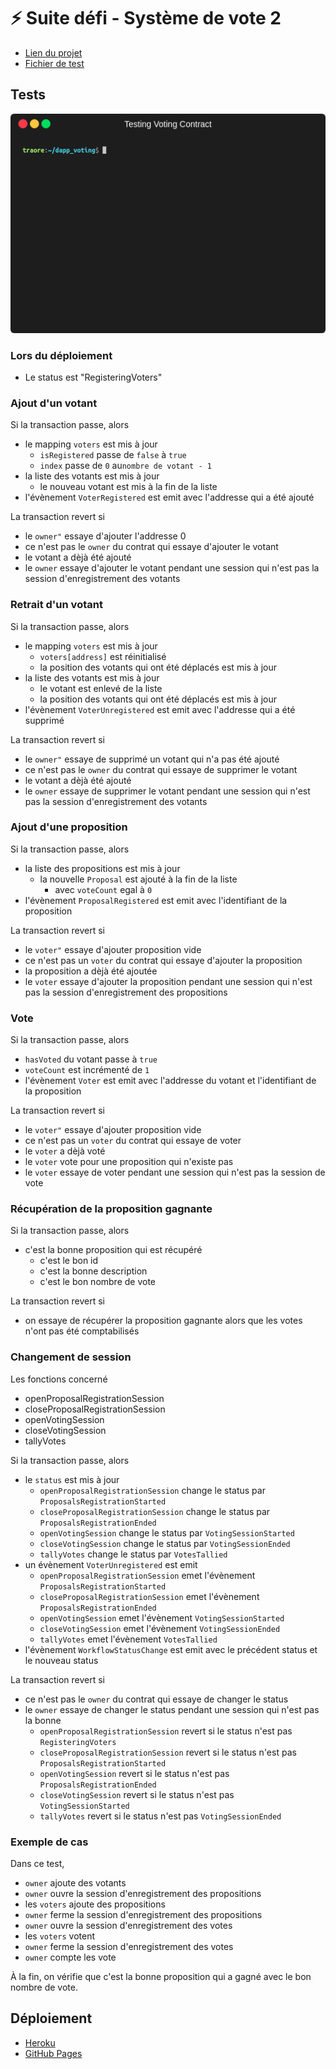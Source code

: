 # ⚡️ Suite défi - Système de vote 2

- [Lien du projet](https://github.com/traoreoumar/exercices-casper-alyra/tree/main/dapp_truffle/defi_systeme_de_vote/proposition)
- [Fichier de test](https://github.com/traoreoumar/exercices-casper-alyra/blob/main/dapp_truffle/defi_systeme_de_vote/proposition/test/voting.test.js)

## Tests

![Tests](tests.gif)

### Lors du déploiement

- Le status est "RegisteringVoters"

### Ajout d'un votant

Si la transaction passe, alors

- le mapping ```voters``` est mis à jour
  - ```isRegistered``` passe de ```false``` à ```true```
  - ```index``` passe de ```0``` au```nombre de votant - 1```
- la liste des votants est mis à jour
  - le nouveau votant est mis à la fin de la liste
- l'évènement ```VoterRegistered``` est emit avec l'addresse qui a été ajouté

La transaction revert si

- le ```owner"``` essaye d'ajouter l'addresse 0
- ce n'est pas le ```owner``` du contrat qui essaye d'ajouter le votant
- le votant a dèjà été ajouté
- le ```owner``` essaye d'ajouter le votant pendant une session qui n'est pas la session d'enregistrement des votants

### Retrait d'un votant

Si la transaction passe, alors

- le mapping ```voters``` est mis à jour
  - ```voters[address]``` est réinitialisé
  - la position des votants qui ont été déplacés est mis à jour
- la liste des votants est mis à jour
  - le votant est enlevé de la liste
  - la position des votants qui ont été déplacés est mis à jour
- l'évènement ```VoterUnregistered``` est emit avec l'addresse qui a été supprimé

La transaction revert si

- le ```owner"``` essaye de supprimé un votant qui n'a pas été ajouté
- ce n'est pas le ```owner``` du contrat qui essaye de supprimer le votant
- le votant a dèjà été ajouté
- le ```owner``` essaye de supprimer le votant pendant une session qui n'est pas la session d'enregistrement des votants

### Ajout d'une proposition

Si la transaction passe, alors

- la liste des propositions est mis à jour
  - la nouvelle ```Proposal``` est ajouté à la fin de la liste
    - avec ```voteCount``` egal à ```0```
- l'évènement ```ProposalRegistered``` est emit avec l'identifiant de la proposition

La transaction revert si

- le ```voter"``` essaye d'ajouter proposition vide
- ce n'est pas un ```voter``` du contrat qui essaye d'ajouter la proposition
- la proposition a dèjà été ajoutée
- le ```voter``` essaye d'ajouter la proposition pendant une session qui n'est pas la session d'enregistrement des propositions

### Vote

Si la transaction passe, alors

- ```hasVoted``` du votant passe à ```true```
- ```voteCount``` est incrémenté de ```1```
- l'évènement ```Voter``` est emit avec l'addresse du votant et l'identifiant de la proposition

La transaction revert si

- le ```voter"``` essaye d'ajouter proposition vide
- ce n'est pas un ```voter``` du contrat qui essaye de voter
- le ```voter``` a dèjà voté
- le ```voter``` vote pour une proposition qui n'existe pas
- le ```voter``` essaye de voter pendant une session qui n'est pas la session de vote

### Récupération de la proposition gagnante

Si la transaction passe, alors

- c'est la bonne proposition qui est récupéré
  - c'est le bon id
  - c'est la bonne description
  - c'est le bon nombre de vote

La transaction revert si

- on essaye de récupérer la proposition gagnante alors que les votes n'ont pas été comptabilisés

### Changement de session

Les fonctions concerné

- openProposalRegistrationSession
- closeProposalRegistrationSession
- openVotingSession
- closeVotingSession
- tallyVotes

Si la transaction passe, alors

- le ```status``` est mis à jour
  - ```openProposalRegistrationSession``` change le status par ```ProposalsRegistrationStarted```
  - ```closeProposalRegistrationSession``` change le status par ```ProposalsRegistrationEnded```
  - ```openVotingSession``` change le status par ```VotingSessionStarted```
  - ```closeVotingSession``` change le status par ```VotingSessionEnded```
  - ```tallyVotes``` change le status par ```VotesTallied```
- un évènement ```VoterUnregistered``` est emit
  - ```openProposalRegistrationSession``` emet l'évènement ```ProposalsRegistrationStarted```
  - ```closeProposalRegistrationSession``` emet l'évènement ```ProposalsRegistrationEnded```
  - ```openVotingSession``` emet l'évènement ```VotingSessionStarted```
  - ```closeVotingSession``` emet l'évènement ```VotingSessionEnded```
  - ```tallyVotes``` emet l'évènement ```VotesTallied```
- l'évènement ```WorkflowStatusChange``` est emit avec le précédent status et le nouveau status

La transaction revert si

- ce n'est pas le ```owner``` du contrat qui essaye de changer le status
- le ```owner``` essaye de changer le status pendant une session qui n'est pas la bonne
  - ```openProposalRegistrationSession``` revert si le status n'est pas ```RegisteringVoters```
  - ```closeProposalRegistrationSession``` revert si le status n'est pas ```ProposalsRegistrationStarted```
  - ```openVotingSession``` revert si le status n'est pas ```ProposalsRegistrationEnded```
  - ```closeVotingSession``` revert si le status n'est pas ```VotingSessionStarted```
  - ```tallyVotes``` revert si le status n'est pas ```VotingSessionEnded```

### Exemple de cas

Dans ce test,

- ```owner``` ajoute des votants
- ```owner``` ouvre la session d'enregistrement des propositions
- les ```voters``` ajoute des propositions
- ```owner``` ferme la session d'enregistrement des propositions
- ```owner``` ouvre la session d'enregistrement des votes
- les ```voters``` votent
- ```owner``` ferme la session d'enregistrement des votes
- ```owner``` compte les vote

À la fin, on vérifie que c'est la bonne proposition qui a gagné avec le bon nombre de vote.

## Déploiement

- [Heroku](https://stormy-headland-45377.herokuapp.com/)
- [GitHub Pages](https://traoreoumar.github.io/exercices-casper-alyra/defi_voting/)

